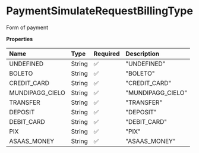 # PaymentSimulateRequestBillingType

Form of payment

**Properties**

| Name            | Type   | Required | Description       |
| :-------------- | :----- | :------- | :---------------- |
| UNDEFINED       | String | ✅       | "UNDEFINED"       |
| BOLETO          | String | ✅       | "BOLETO"          |
| CREDIT_CARD     | String | ✅       | "CREDIT_CARD"     |
| MUNDIPAGG_CIELO | String | ✅       | "MUNDIPAGG_CIELO" |
| TRANSFER        | String | ✅       | "TRANSFER"        |
| DEPOSIT         | String | ✅       | "DEPOSIT"         |
| DEBIT_CARD      | String | ✅       | "DEBIT_CARD"      |
| PIX             | String | ✅       | "PIX"             |
| ASAAS_MONEY     | String | ✅       | "ASAAS_MONEY"     |

<!-- This file was generated by liblab | https://liblab.com/ -->
